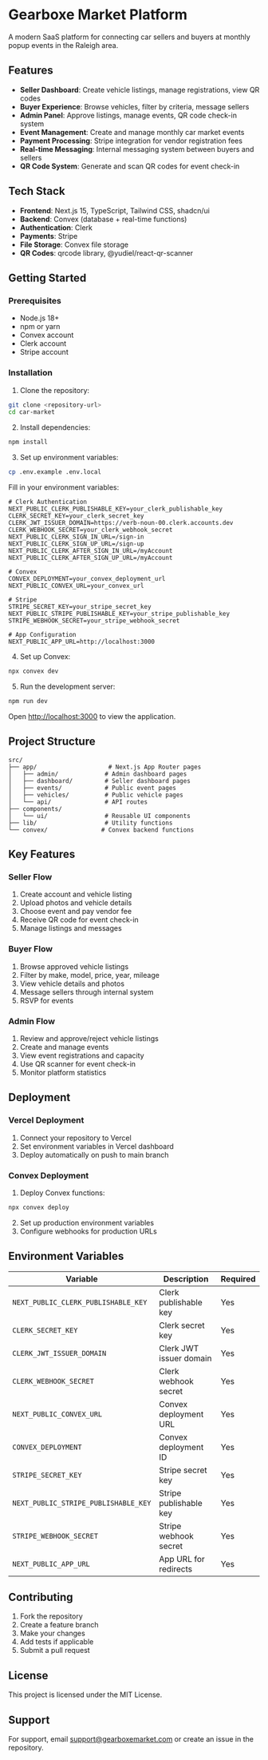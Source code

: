 # Gearboxe Market Platform

A modern SaaS platform for connecting car sellers and buyers at monthly popup events in the Raleigh area.

## Features

- **Seller Dashboard**: Create vehicle listings, manage registrations, view QR codes
- **Buyer Experience**: Browse vehicles, filter by criteria, message sellers
- **Admin Panel**: Approve listings, manage events, QR code check-in system
- **Event Management**: Create and manage monthly car market events
- **Payment Processing**: Stripe integration for vendor registration fees
- **Real-time Messaging**: Internal messaging system between buyers and sellers
- **QR Code System**: Generate and scan QR codes for event check-in

## Tech Stack

- **Frontend**: Next.js 15, TypeScript, Tailwind CSS, shadcn/ui
- **Backend**: Convex (database + real-time functions)
- **Authentication**: Clerk
- **Payments**: Stripe
- **File Storage**: Convex file storage
- **QR Codes**: qrcode library, @yudiel/react-qr-scanner

## Getting Started

### Prerequisites

- Node.js 18+
- npm or yarn
- Convex account
- Clerk account
- Stripe account

### Installation

1. Clone the repository:

```bash
git clone <repository-url>
cd car-market
```

2. Install dependencies:

```bash
npm install
```

3. Set up environment variables:

```bash
cp .env.example .env.local
```

Fill in your environment variables:

```env
# Clerk Authentication
NEXT_PUBLIC_CLERK_PUBLISHABLE_KEY=your_clerk_publishable_key
CLERK_SECRET_KEY=your_clerk_secret_key
CLERK_JWT_ISSUER_DOMAIN=https://verb-noun-00.clerk.accounts.dev
CLERK_WEBHOOK_SECRET=your_clerk_webhook_secret
NEXT_PUBLIC_CLERK_SIGN_IN_URL=/sign-in
NEXT_PUBLIC_CLERK_SIGN_UP_URL=/sign-up
NEXT_PUBLIC_CLERK_AFTER_SIGN_IN_URL=/myAccount
NEXT_PUBLIC_CLERK_AFTER_SIGN_UP_URL=/myAccount

# Convex
CONVEX_DEPLOYMENT=your_convex_deployment_url
NEXT_PUBLIC_CONVEX_URL=your_convex_url

# Stripe
STRIPE_SECRET_KEY=your_stripe_secret_key
NEXT_PUBLIC_STRIPE_PUBLISHABLE_KEY=your_stripe_publishable_key
STRIPE_WEBHOOK_SECRET=your_stripe_webhook_secret

# App Configuration
NEXT_PUBLIC_APP_URL=http://localhost:3000
```

4. Set up Convex:

```bash
npx convex dev
```

5. Run the development server:

```bash
npm run dev
```

Open [http://localhost:3000](http://localhost:3000) to view the application.

## Project Structure

```
src/
├── app/                    # Next.js App Router pages
│   ├── admin/             # Admin dashboard pages
│   ├── dashboard/         # Seller dashboard pages
│   ├── events/            # Public event pages
│   ├── vehicles/          # Public vehicle pages
│   └── api/               # API routes
├── components/
│   └── ui/                # Reusable UI components
├── lib/                   # Utility functions
└── convex/               # Convex backend functions
```

## Key Features

### Seller Flow

1. Create account and vehicle listing
2. Upload photos and vehicle details
3. Choose event and pay vendor fee
4. Receive QR code for event check-in
5. Manage listings and messages

### Buyer Flow

1. Browse approved vehicle listings
2. Filter by make, model, price, year, mileage
3. View vehicle details and photos
4. Message sellers through internal system
5. RSVP for events

### Admin Flow

1. Review and approve/reject vehicle listings
2. Create and manage events
3. View event registrations and capacity
4. Use QR scanner for event check-in
5. Monitor platform statistics

## Deployment

### Vercel Deployment

1. Connect your repository to Vercel
2. Set environment variables in Vercel dashboard
3. Deploy automatically on push to main branch

### Convex Deployment

1. Deploy Convex functions:

```bash
npx convex deploy
```

2. Set up production environment variables
3. Configure webhooks for production URLs

## Environment Variables

| Variable                             | Description             | Required |
| ------------------------------------ | ----------------------- | -------- |
| `NEXT_PUBLIC_CLERK_PUBLISHABLE_KEY`  | Clerk publishable key   | Yes      |
| `CLERK_SECRET_KEY`                   | Clerk secret key        | Yes      |
| `CLERK_JWT_ISSUER_DOMAIN`            | Clerk JWT issuer domain | Yes      |
| `CLERK_WEBHOOK_SECRET`               | Clerk webhook secret    | Yes      |
| `NEXT_PUBLIC_CONVEX_URL`             | Convex deployment URL   | Yes      |
| `CONVEX_DEPLOYMENT`                  | Convex deployment ID    | Yes      |
| `STRIPE_SECRET_KEY`                  | Stripe secret key       | Yes      |
| `NEXT_PUBLIC_STRIPE_PUBLISHABLE_KEY` | Stripe publishable key  | Yes      |
| `STRIPE_WEBHOOK_SECRET`              | Stripe webhook secret   | Yes      |
| `NEXT_PUBLIC_APP_URL`                | App URL for redirects   | Yes      |

## Contributing

1. Fork the repository
2. Create a feature branch
3. Make your changes
4. Add tests if applicable
5. Submit a pull request

## License

This project is licensed under the MIT License.

## Support

For support, email support@gearboxemarket.com or create an issue in the repository.
